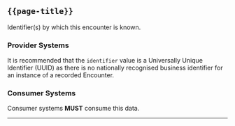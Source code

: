 ## <code>{{page-title}}</code>

Identifier(s) by which this encounter is known.

### Provider Systems

It is recommended that the `identifier` value is a Universally Unique Identifier (UUID) as there is no nationally recognised business identifier for an instance of a recorded Encounter.

### Consumer Systems

Consumer systems **MUST** consume this data.

---